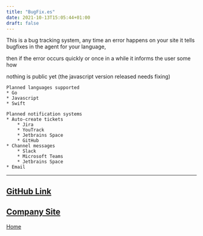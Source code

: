 ```yaml
---
title: "BugFix.es"
date: 2021-10-13T15:05:44+01:00
draft: false
---
```

This is a bug tracking system, any time an error happens on your site it tells bugfixes in the agent for your language,

then if the error occurs quickly or once in a while it informs the user some how

nothing is public yet (the javascript version released needs fixing)

```
Planned languages supported
* Go
* Javascript
* Swift
```

```
Planned notification systems
* Auto-create tickets
    * Jira
    * YouTrack
    * Jetbrains Space
    * GitHub
* Channel messages
    * Slack
    * Microsoft Teams
    * Jetbrains Space
* Email
```

---
[GitHub Link](https://github.com/bugfixes)
--
[Company Site](https://bugfix.es)
--
[Home](/)

